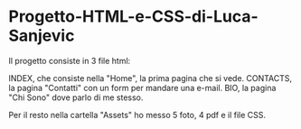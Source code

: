 # Progetto-HTML-e-CSS-di-Luca-Sanjevic

Il progetto consiste in 3 file html:

INDEX, che consiste nella "Home", la prima pagina che si vede.
CONTACTS, la pagina "Contatti" con un form per mandare una e-mail.
BIO, la pagina "Chi Sono" dove parlo di me stesso.

Per il resto nella cartella "Assets" ho messo 5 foto, 4 pdf e il file CSS.
